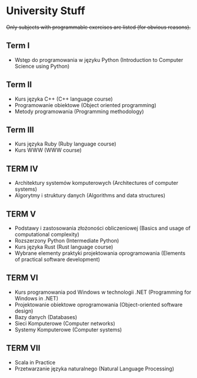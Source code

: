 # University Stuff

<s>Only subjects with programmable exercises are listed (for obvious reasons).</s>

## Term I

- Wstęp do programowania w języku Python (Introduction to Computer Science using Python)

## Term II

- Kurs języka C++ (C++ language course)
- Programowanie obiektowe (Object oriented programming)
- Metody programowania (Programming methodology)

## Term III

- Kurs języka Ruby (Ruby language course)
- Kurs WWW (WWW course)

## TERM IV

- Architektury systemów komputerowych (Architectures of computer systems)
- Algorytmy i struktury danych (Algorithms and data structures)

## TERM V

- Podstawy i zastosowania złożoności obliczeniowej (Basics and usage of computational complexity)
- Rozszerzony Python (Intermediate Python)
- Kurs języka Rust (Rust language course)
- Wybrane elementy praktyki projektowania oprogramowania (Elements of practical software development)

## TERM VI

- Kurs programowania pod Windows w technologii .NET (Programming for Windows in .NET)
- Projektowanie obiektowe oprogramowania (Object-oriented software design)
- Bazy danych (Databases)
- Sieci Komputerowe (Computer networks)
- Systemy Komputerowe (Computer systems)

## TERM VII

- Scala in Practice
- Przetwarzanie języka naturalnego (Natural Language Processing)
